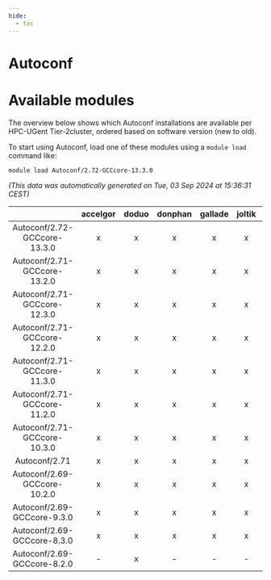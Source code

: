 ```yaml
---
hide:
  - toc
---
```


Autoconf
========

# Available modules


The overview below shows which Autoconf installations are available per HPC-UGent Tier-2cluster, ordered based on software version (new to old).

To start using Autoconf, load one of these modules using a `module load` command like:

```shell
module load Autoconf/2.72-GCCcore-13.3.0
```

*(This data was automatically generated on Tue, 03 Sep 2024 at 15:36:31 CEST)*  

| |accelgor|doduo|donphan|gallade|joltik|shinx|skitty|
| :---: | :---: | :---: | :---: | :---: | :---: | :---: | :---: |
|Autoconf/2.72-GCCcore-13.3.0|x|x|x|x|x|x|x|
|Autoconf/2.71-GCCcore-13.2.0|x|x|x|x|x|x|x|
|Autoconf/2.71-GCCcore-12.3.0|x|x|x|x|x|x|x|
|Autoconf/2.71-GCCcore-12.2.0|x|x|x|x|x|x|x|
|Autoconf/2.71-GCCcore-11.3.0|x|x|x|x|x|x|x|
|Autoconf/2.71-GCCcore-11.2.0|x|x|x|x|x|x|x|
|Autoconf/2.71-GCCcore-10.3.0|x|x|x|x|x|-|x|
|Autoconf/2.71|x|x|x|x|x|x|x|
|Autoconf/2.69-GCCcore-10.2.0|x|x|x|x|x|-|x|
|Autoconf/2.69-GCCcore-9.3.0|x|x|x|x|x|-|x|
|Autoconf/2.69-GCCcore-8.3.0|x|x|x|x|x|-|x|
|Autoconf/2.69-GCCcore-8.2.0|-|x|-|-|-|-|-|
